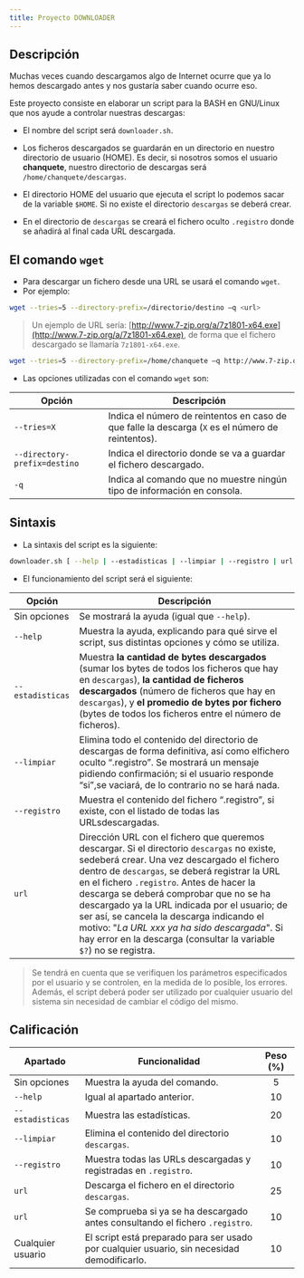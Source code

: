 ```yaml
---
title: Proyecto DOWNLOADER
---
```


## Descripción

Muchas veces cuando descargamos algo de Internet ocurre que ya lo hemos descargado antes y nos gustaría saber cuando ocurre eso.

Este proyecto consiste en elaborar un script para la BASH en GNU/Linux que nos ayude a controlar nuestras descargas:

* El nombre del script será `downloader.sh`.
* Los ficheros descargados se guardarán en un directorio en nuestro directorio de usuario (HOME). Es decir, si nosotros somos el usuario **chanquete**, nuestro directorio de descargas será `/home/chanquete/descargas`. 
* El directorio HOME del usuario que ejecuta el script lo podemos sacar de la variable `$HOME`. Si no existe el directorio `descargas` se deberá crear.


* En el directorio de `descargas` se creará el fichero oculto `.registro` donde se añadirá al final cada URL descargada.

## El comando `wget`

* Para descargar un fichero desde una URL se usará el comando `wget`.
* Por ejemplo:

```BASH
wget --tries=5 --directory-prefix=/directorio/destino –q <url>
```

> Un ejemplo de URL sería: [http://www.7-zip.org/a/7z1801-x64.exe](http://www.7-zip.org/a/7z1801-x64.exe), de forma que el fichero descargado se llamaría `7z1801-x64.exe`.

```bash
wget --tries=5 --directory-prefix=/home/chanquete –q http://www.7-zip.org/a/7z1801-x64.exe
```

* Las opciones utilizadas con el comando `wget` son:

| Opción                       | Descripción                              |
| ---------------------------- | ---------------------------------------- |
| `--tries=X`                  | Indica el número de reintentos en caso de que falle la descarga (`X` es el número de reintentos). |
| `--directory-prefix=destino` | Indica el directorio donde se va a guardar el fichero descargado. |
| `-q`                         | Indica al comando que no muestre ningún tipo de información en consola. |

## Sintaxis

* La sintaxis del script es la siguiente:

```bash
downloader.sh [ --help | --estadisticas | --limpiar | --registro | url ]
```

* El funcionamiento del script será el siguiente:

| Opción           | Descripción                              |
| ---------------- | ---------------------------------------- |
| Sin opciones     | Se mostrará la ayuda (igual que `--help`). |
| `--help`         | Muestra la ayuda, explicando para qué sirve el script, sus distintas opciones y cómo se utiliza. |
| `--estadisticas` | Muestra **la cantidad de bytes descargados** (sumar los bytes de todos los ficheros que hay en `descargas`), **la cantidad de ficheros descargados** (número de ficheros que hay en `descargas`), y **el promedio de bytes por fichero** (bytes de todos los ficheros entre el número de ficheros). |
| `--limpiar`      | Elimina todo el contenido del directorio de descargas de forma definitiva, así como elfichero oculto “.registro”. Se mostrará un mensaje pidiendo confirmación; si el usuario responde “si”,se vaciará, de lo contrario no se hará nada. |
| `--registro`     | Muestra el contenido del fichero “.registro”, si existe, con el listado de todas las URLsdescargadas. |
| `url`            | Dirección URL con el fichero que queremos descargar. Si el directorio `descargas` no existe, sedeberá crear. Una vez descargado el fichero dentro de `descargas`, se deberá registrar la URL en el fichero `.registro`. Antes de hacer la descarga se deberá comprobar que no se ha descargado ya la URL indicada por el usuario; de ser así, se cancela la descarga indicando el motivo: "*La URL xxx ya ha sido descargada*". Si hay error en la descarga (consultar la variable `$?`) no se registra. |

> Se tendrá en cuenta que se verifiquen los parámetros especificados por el usuario y se controlen, en la medida de lo posible, los errores. Además, el script deberá poder ser utilizado por cualquier usuario del sistema sin necesidad de cambiar el código del mismo.

## Calificación

| Apartado          | Funcionalidad                            | Peso (%) |
| ----------------- | ---------------------------------------- | :------: |
| Sin opciones      | Muestra la ayuda del comando.            |    5     |
| `--help`          | Igual al apartado anterior.              |    10    |
| `--estadisticas`  | Muestra las estadísticas.                |    20    |
| `--limpiar`       | Elimina el contenido del directorio `descargas`. |    10    |
| `--registro`      | Muestra todas las URLs descargadas y registradas en `.registro`. |    10    |
| `url`             | Descarga el fichero en el directorio `descargas`. |    25    |
| `url`             | Se comprueba si ya se ha descargado antes consultando el fichero `.registro`. |    10    |
| Cualquier usuario | El script está preparado para ser usado por cualquier usuario, sin necesidad demodificarlo. |    10    |